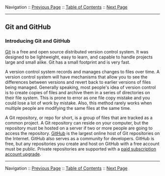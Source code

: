 Navigation :: [Previous Page](LTRDEV-1100-02a-Git-Ex2.md) :: [Table of Contents](LTRDEV-1100-00-Intro.md#table-of-contents) :: [Next Page](LTRDEV-1100-02b-Python-Ex1.md)


---

## Git and GitHub

### Introducing Git and GitHub

[Git](https://git-scm.com/) is a free and open source distributed version control system.  It was designed to be 
lightweight, easy to learn, and capable to handle projects large and small alike.  Git has a small footprint and is 
very fast.

A version control system records and manages changes to files over time.  A version control system will have 
mechanisms that allow you to see the differences between versions and revert back to earlier versions of files being 
managed.  Generally speaking, most people's idea of version control is to create copies of files and archive them in 
a series of directories on their file system.  This is prone to error as one file copy mistake and you could 
lose a lot of work by mistake.  Also, this method rarely works when multiple people are modifying the same files at the
same time.
 
A Git repository, or repo for short, is a group of files that are tracked as a common project.  A Git repository can 
reside on your computer, but the repository must be hosted on a server if two or more people are going to access the
repository.  [GitHub](https://github.com/) is the largest online host of Git repositories on the Internet.  GitHub 
also serves as a community for developers.  GitHub is free, but any repositories you create and host on GitHub with a
free account must be public.  Private repositories are supported with a
[paid subscription account upgrade](https://github.com/account/upgrade).


---

Navigation :: [Previous Page](LTRDEV-1100-02a-Git-Ex2.md) :: [Table of Contents](LTRDEV-1100-00-Intro.md#table-of-contents) :: [Next Page](LTRDEV-1100-02b-Python-Ex1.md)

